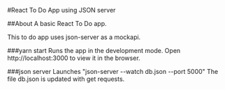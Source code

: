 #React To Do App using JSON server

##About
A basic React To Do app.

This to do app uses json-server as a mockapi.

###yarn start
Runs the app in the development mode.
Open http://localhost:3000 to view it in the browser.

###json server
Launches "json-server --watch db.json --port 5000" The file db.json is updated with get requests.
